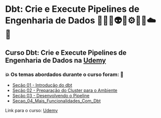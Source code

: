 # Dbt: Crie e Execute Pipelines de Engenharia de Dados 👩🏻‍💻👽🤖⚙️🎲🤯☁️🚀
## Curso Dbt: Crie e Execute Pipelines de Engenharia de Dados na [Udemy](https://www.udemy.com/course/dbt-pipelines-de-engenharia-de-dados/)
### 💥 Os temas abordados durante o curso foram: 🚀
- [Seção 01 - Introdução do dbt](https://github.com/romulovieira777/Dbt_Crie_e_Execute_Pipelines_de_Engenharia_de_Dados/tree/main/Secao_01_Introducao_do_Dbt)
- [Seção 02 - Preparação do Cluster para o Ambiente](https://github.com/romulovieira777/Dbt_Crie_e_Execute_Pipelines_de_Engenharia_de_Dados/tree/main/Secao_02_Preparacao_do_Cluster_para_o_Ambiente)
- [Seção 03 - Desenvolvendo o Pipeline](https://github.com/romulovieira777/Dbt_Crie_e_Execute_Pipelines_de_Engenharia_de_Dados/tree/main/Secao_03_Desenvolvendo_o_Pipeline)
- [Secao_04_Mais_Funcionalidades_Com_Dbt](https://github.com/romulovieira777/Dbt_Crie_e_Execute_Pipelines_de_Engenharia_de_Dados/tree/main/Secao_04_Mais_Funcionalidades_Com_Dbt)

Link para o curso: [Udemy](https://www.udemy.com/course/dbt-pipelines-de-engenharia-de-dados/)
